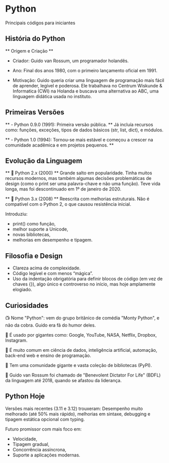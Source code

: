 # Python
 Principais códigos para iniciantes

## História do Python

** Origem e Criação **
- Criador: Guido van Rossum, um programador holandês.

- Ano: Final dos anos 1980, com o primeiro lançamento oficial em 1991.

- Motivação: Guido queria criar uma linguagem de programação mais fácil de aprender, legível e poderosa. Ele trabalhava no Centrum Wiskunde & Informatica (CWI) na Holanda e buscava uma alternativa ao ABC, uma linguagem didática usada no instituto.


## Primeiras Versões
** - Python 0.9.0 (1991): Primeira versão pública. **
Já incluía recursos como: funções, exceções, tipos de dados básicos (str, list, dict), e módulos.

** - Python 1.0 (1994): Tornou-se mais estável e começou a crescer na comunidade acadêmica e em projetos pequenos. **

## Evolução da Linguagem
** 🐍 Python 2.x (2000) **
Grande salto em popularidade.
Tinha muitos recursos modernos, mas também algumas decisões problemáticas de design (como o print ser uma palavra-chave e não uma função).
Teve vida longa, mas foi descontinuado em 1º de janeiro de 2020.

** 🐍 Python 3.x (2008) **
Reescrita com melhorias estruturais.
Não é compatível com o Python 2, o que causou resistência inicial.

Introduziu:

- print() como função,
- melhor suporte a Unicode,
- novas bibliotecas,
- melhorias em desempenho e tipagem.


## Filosofia e Design
- Clareza acima de complexidade.
- Código legível e com menos “mágica”.
- Uso da indentação obrigatória para definir blocos de código (em vez de chaves {}), algo único e controverso no início, mas hoje amplamente elogiado.

## Curiosidades
📺 Nome "Python": vem do grupo britânico de comédia "Monty Python", e não da cobra. Guido era fã do humor deles.

🧠 É usado por gigantes como: Google, YouTube, NASA, Netflix, Dropbox, Instagram.

🧪 É muito comum em ciência de dados, inteligência artificial, automação, back-end web e ensino de programação.

🧰 Tem uma comunidade gigante e vasta coleção de bibliotecas (PyPI).

🐍 Guido van Rossum foi chamado de "Benevolent Dictator For Life" (BDFL) da linguagem até 2018, quando se afastou da liderança.

## Python Hoje
Versões mais recentes (3.11 e 3.12) trouxeram:
Desempenho muito melhorado (até 50% mais rápido), melhorias em sintaxe, debugging e tipagem estática opcional com typing.

Futuro promissor com mais foco em:
- Velocidade,
- Tipagem gradual,
- Concorrência assíncrona,
- Suporte a aplicações modernas.


